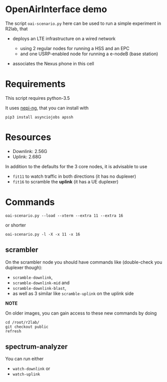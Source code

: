 # OpenAirInterface demo

The script `oai-scenario.py` here can be used to run a simple experiment in R2lab, that

* deploys an LTE infrastructure on a wired network 
  * using 2 regular nodes for running a HSS and an EPC
  * and one USRP-enabled node for running a e-nodeB (base station)

* associates the Nexus phone in this cell

# Requirements

This script requires python-3.5

It uses [nepi-ng](https://nepi-ng.inria.fr/), that you can install with

```
pip3 install asynciojobs apssh
```

# Resources

* Downlink: 2.56G
* Uplink:   2.68G

In addition to the defaults for the 3 core nodes, it is advisable to use 

* `fit11` to watch traffic in both directions (it has no duplexer)
* `fit16` to scramble the **uplink** (it has a UE duplexer)

# Commands
    oai-scenario.py --load --xterm --extra 11 --extra 16

or shorter

    oai-scenario.py -l -X -x 11 -x 16


## scrambler

On the scrambler node you should have commands like (double-check you duplexer though):

* `scramble-downlink`,
* `scramble-downlink-mid` and
* `scramble-downlink-blast`,
* as well as 3 similar like `scramble-uplink` on the uplink side

**NOTE**

On older images, you can gain access to these new commands by doing

```
cd /root/r2lab/
git checkout public
refresh
```

## spectrum-analyzer

You can run either

* `watch-downlink` or
* `watch-uplink`


